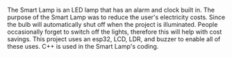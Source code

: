 The Smart Lamp is an LED lamp that has an alarm and clock built in. The purpose of the Smart Lamp was to reduce the user's electricity costs. Since the bulb will automatically shut off when the project is illuminated. People occasionally forget to switch off the lights, therefore this will help with cost savings. This project uses an esp32, LCD, LDR, and buzzer to enable all of these uses. C++ is used in the Smart Lamp's coding.
